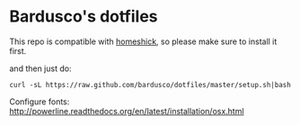 Bardusco's dotfiles
===================

This repo is compatible with [homeshick](https://github.com/andsens/homeshick), so please make sure to install it first.

and then just do:

	curl -sL https://raw.github.com/bardusco/dotfiles/master/setup.sh|bash

Configure fonts:
http://powerline.readthedocs.org/en/latest/installation/osx.html
